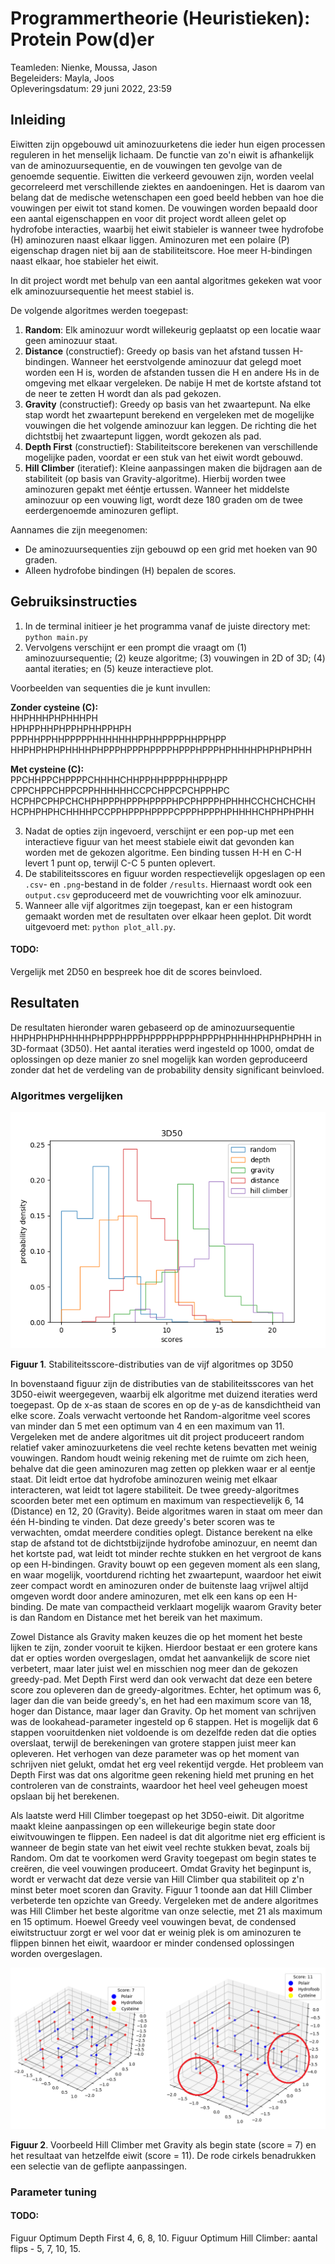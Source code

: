 # Programmertheorie (Heuristieken): Protein Pow(d)er

Teamleden: Nienke, Moussa, Jason  
Begeleiders: Mayla, Joos  
Opleveringsdatum: 29 juni 2022, 23:59

## Inleiding

Eiwitten zijn opgebouwd uit aminozuurketens die ieder hun eigen processen reguleren in het menselijk lichaam. De functie van zo'n eiwit is afhankelijk van de aminozuursequentie, en de vouwingen ten gevolge van de genoemde sequentie. Eiwitten die verkeerd gevouwen zijn, worden veelal gecorreleerd met verschillende ziektes en aandoeningen. Het is daarom van belang dat de medische wetenschapen een goed beeld hebben van hoe die vouwingen per eiwit tot stand komen. De vouwingen worden bepaald door een aantal eigenschappen en voor dit project wordt alleen gelet op hydrofobe interacties, waarbij het eiwit stabieler is wanneer twee hydrofobe (H) aminozuren naast elkaar liggen. Aminozuren met een polaire (P) eigenschap dragen niet bij aan de stabiliteitscore. Hoe meer H-bindingen naast elkaar, hoe stabieler het eiwit.

In dit project wordt met behulp van een aantal algoritmes gekeken wat voor elk aminozuursequentie het meest stabiel is.

De volgende algoritmes werden toegepast:
1. **Random**: Elk aminozuur wordt willekeurig geplaatst op een locatie waar geen aminozuur staat.
2. **Distance** (constructief): Greedy op basis van het afstand tussen H-bindingen. Wanneer het eerstvolgende aminozuur dat gelegd moet worden een H is, worden de afstanden tussen die H en andere Hs in de omgeving met elkaar vergeleken. De nabije H met de kortste afstand tot de neer te zetten H wordt dan als pad gekozen.
3. **Gravity** (constructief): Greedy op basis van het zwaartepunt. Na elke stap wordt het zwaartepunt berekend en vergeleken met de mogelijke vouwingen die het volgende aminozuur kan leggen. De richting die het dichtstbij het zwaartepunt liggen, wordt gekozen als pad.
4. **Depth First** (constructief): Stabiliteitscore berekenen van verschillende mogelijke paden, voordat er een stuk van het eiwit wordt gebouwd.
5. **Hill Climber** (iteratief): Kleine aanpassingen maken die bijdragen aan de stabiliteit (op basis van Gravity-algoritme). Hierbij worden twee aminozuren gepakt met ééntje ertussen. Wanneer het middelste aminozuur op een vouwing ligt, wordt deze 180 graden om de twee eerdergenoemde aminozuren
geflipt.

Aannames die zijn meegenomen:
- De aminozuursequenties zijn gebouwd op een grid met hoeken van 90 graden.
- Alleen hydrofobe bindingen (H) bepalen de scores.

## Gebruiksinstructies

1. In de terminal initieer je het programma vanaf de juiste directory met: ``python main.py``
2. Vervolgens verschijnt er een prompt die vraagt om (1) aminozuursequentie; (2) keuze algoritme; (3) vouwingen in 2D of 3D; (4) aantal iteraties; en (5) keuze interactieve plot.

Voorbeelden van sequenties die je kunt invullen:

**Zonder cysteine (C):**  
HHPHHHPHPHHHPH  
HPHPPHHPHPPHPHHPPHPH  
PPPHHPPHHPPPPPHHHHHHHPPHHPPPPHHPPHPP  
HHPHPHPHPHHHHPHPPPHPPPHPPPPHPPPHPPPHPHHHHPHPHPHPHH

**Met cysteine (C):**  
PPCHHPPCHPPPPCHHHHCHHPPHHPPPPHHPPHPP  
CPPCHPPCHPPCPPHHHHHHCCPCHPPCPCHPPHPC  
HCPHPCPHPCHCHPHPPPHPPPHPPPPHPCPHPPPHPHHHCCHCHCHCHH  
HCPHPHPHCHHHHPCCPPHPPPHPPPPCPPPHPPPHPHHHHCHPHPHPHH

3. Nadat de opties zijn ingevoerd, verschijnt er een pop-up met een interactieve figuur van het meest stabiele eiwit dat gevonden kan worden met de gekozen algoritme. Een binding tussen H-H en C-H levert 1 punt op, terwijl C-C 5 punten oplevert.
4. De stabiliteitsscores en figuur worden respectievelijk opgeslagen op een ``.csv``- en ``.png``-bestand in de folder ``/results``. Hiernaast wordt ook een ``output.csv`` geproduceerd met de vouwrichting voor elk aminozuur.
5. Wanneer alle vijf algoritmes zijn toegepast, kan er een histogram gemaakt worden met de resultaten over elkaar heen geplot. Dit wordt uitgevoerd met: ``python plot_all.py``.

#### TODO:
Vergelijk met 2D50 en bespreek hoe dit de scores beinvloed.

## Resultaten

De resultaten hieronder waren gebaseerd op de aminozuursequentie HHPHPHPHPHHHHPHPPPHPPPHPPPPHPPPHPPPHPHHHHPHPHPHPHH in 3D-formaat (3D50). Het aantal iteraties werd ingesteld op 1000, omdat de oplossingen op deze manier zo snel mogelijk kan worden geproduceerd zonder dat het de verdeling van de probability density significant beinvloed.

### Algoritmes vergelijken

![plot](results/3D50_composite.png)

**Figuur 1**. Stabiliteitsscore-distributies van de vijf algoritmes op 3D50

In bovenstaand figuur zijn de distributies van de stabiliteitsscores van het 3D50-eiwit weergegeven, waarbij elk algoritme met duizend iteraties werd toegepast. Op de x-as staan de scores en op de y-as de kansdichtheid van elke score. Zoals verwacht vertoonde het Random-algoritme veel scores van minder dan 5 met een optimum van 4 en een maximum van 11. Vergeleken met de andere algoritmes uit dit project produceert random relatief vaker aminozuurketens die veel rechte ketens bevatten met weinig vouwingen. Random houdt weinig rekening met de ruimte om zich heen, behalve dat die geen aminozuren mag zetten op plekken waar er al eentje staat. Dit leidt ertoe dat hydrofobe aminozuren weinig met elkaar interacteren, wat leidt tot lagere stabiliteit. De twee greedy-algoritmes scoorden beter met een optimum en maximum van respectievelijk 6, 14 (Distance) en 12, 20 (Gravity). Beide algoritmes waren in staat om meer dan één H-binding te vinden. Dat deze greedy's beter scoren was te verwachten, omdat meerdere condities oplegt. Distance berekent na elke stap de afstand tot de dichtstbijzijnde hydrofobe aminozuur, en neemt dan het kortste pad, wat leidt tot minder rechte stukken en het vergroot de kans op een H-bindingen. Gravity bouwt op een gegeven moment als een slang, en waar mogelijk, voortdurend richting het zwaartepunt, waardoor het eiwit zeer compact wordt en aminozuren onder de buitenste laag vrijwel altijd omgeven wordt door andere aminozuren, met elk een kans op een H-binding. De mate van compactheid verklaart mogelijk waarom Gravity beter is dan Random en Distance met het bereik van het maximum.   

Zowel Distance als Gravity maken keuzes die op het moment het beste lijken te zijn, zonder vooruit te kijken. Hierdoor bestaat er een grotere kans dat er opties worden overgeslagen, omdat het aanvankelijk de score niet verbetert, maar later juist wel en misschien nog meer dan de gekozen greedy-pad. Met Depth First werd dan ook verwacht dat deze een betere score zou opleveren dan de greedy-algoritmes. Echter, het optimum was 6, lager dan die van beide greedy's, en het had een maximum score van 18, hoger dan Distance, maar lager dan Gravity. Op het moment van schrijven was de lookahead-parameter ingesteld op 6 stappen. Het is mogelijk dat 6 stappen vooruitdenken niet voldoende is om dezelfde reden dat die opties overslaat, terwijl de berekeningen van grotere stappen juist meer kan opleveren. Het verhogen van deze parameter was op het moment van schrijven niet gelukt, omdat het erg veel rekentijd vergde. Het probleem van Depth First was dat ons algoritme geen rekening hield met pruning en het controleren van de constraints, waardoor het heel veel geheugen moest opslaan bij het berekenen.

Als laatste werd Hill Climber toegepast op het 3D50-eiwit. Dit algoritme maakt kleine aanpassingen op een willekeurige begin state door eiwitvouwingen te flippen. Een nadeel is dat dit algoritme niet erg efficient is wanneer de begin state van het eiwit veel rechte stukken bevat, zoals bij Random. Om dat te voorkomen werd Gravity toegepast om begin states te creëren, die veel vouwingen produceert. Omdat Gravity het beginpunt is, wordt er verwacht dat deze versie van Hill Climber qua stabiliteit op z'n minst beter moet scoren dan Gravity. Figuur 1 toonde aan dat Hill Climber verbeterde ten opzichte van Greedy. Vergeleken met de andere algoritmes was Hill Climber het beste algoritme van onze selectie, met 21 als maximum en 15 optimum. Hoewel Greedy veel vouwingen bevat, de condensed eiwitstructuur zorgt er wel voor dat er weinig plek is om aminozuren te flippen binnen het eiwit, waardoor er minder condensed oplossingen worden overgeslagen.

![plot](results/hill_climber_example.png)

**Figuur 2**. Voorbeeld Hill Climber met Gravity als begin state (score = 7) en het resultaat van hetzelfde eiwit (score = 11). De rode cirkels benadrukken een selectie van de geflipte aanpassingen.  

### Parameter tuning

#### TODO:
Figuur Optimum Depth First 4, 6, 8, 10.
Figuur Optimum Hill Climber: aantal flips - 5, 7, 10, 15.
